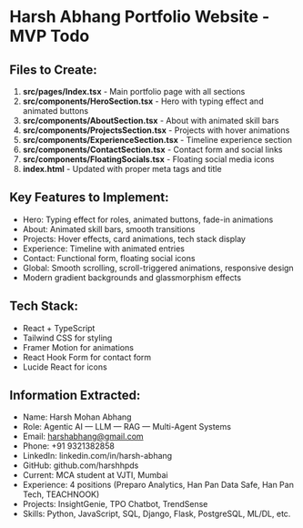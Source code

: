 # Harsh Abhang Portfolio Website - MVP Todo

## Files to Create:
1. **src/pages/Index.tsx** - Main portfolio page with all sections
2. **src/components/HeroSection.tsx** - Hero with typing effect and animated buttons
3. **src/components/AboutSection.tsx** - About with animated skill bars
4. **src/components/ProjectsSection.tsx** - Projects with hover animations
5. **src/components/ExperienceSection.tsx** - Timeline experience section
6. **src/components/ContactSection.tsx** - Contact form and social links
7. **src/components/FloatingSocials.tsx** - Floating social media icons
8. **index.html** - Updated with proper meta tags and title

## Key Features to Implement:
- Hero: Typing effect for roles, animated buttons, fade-in animations
- About: Animated skill bars, smooth transitions
- Projects: Hover effects, card animations, tech stack display
- Experience: Timeline with animated entries
- Contact: Functional form, floating social icons
- Global: Smooth scrolling, scroll-triggered animations, responsive design
- Modern gradient backgrounds and glassmorphism effects

## Tech Stack:
- React + TypeScript
- Tailwind CSS for styling
- Framer Motion for animations
- React Hook Form for contact form
- Lucide React for icons

## Information Extracted:
- Name: Harsh Mohan Abhang
- Role: Agentic AI — LLM — RAG — Multi-Agent Systems
- Email: harshabhang@gmail.com
- Phone: +91 9321382858
- LinkedIn: linkedin.com/in/harsh-abhang
- GitHub: github.com/harshhpds
- Current: MCA student at VJTI, Mumbai
- Experience: 4 positions (Preparo Analytics, Han Pan Data Safe, Han Pan Tech, TEACHNOOK)
- Projects: InsightGenie, TPO Chatbot, TrendSense
- Skills: Python, JavaScript, SQL, Django, Flask, PostgreSQL, ML/DL, etc.